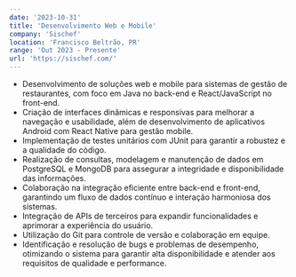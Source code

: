 ```yaml
---
date: '2023-10-31'
title: 'Desenvolvimento Web e Mobile'
company: 'Sischef'
location: 'Francisco Beltrão, PR'
range: 'Out 2023 - Presente'
url: 'https://sischef.com/'
---
```


- Desenvolvimento de soluções web e mobile para sistemas de gestão de restaurantes, com foco em Java no back-end e React/JavaScript no front-end.
- Criação de interfaces dinâmicas e responsivas para melhorar a navegação e usabilidade, além de desenvolvimento de aplicativos Android com React Native para gestão mobile.
- Implementação de testes unitários com JUnit para garantir a robustez e a qualidade do código.
- Realização de consultas, modelagem e manutenção de dados em PostgreSQL e MongoDB para assegurar a integridade e disponibilidade das informações.
- Colaboração na integração eficiente entre back-end e front-end, garantindo um fluxo de dados contínuo e interação harmoniosa dos sistemas.
- Integração de APIs de terceiros para expandir funcionalidades e aprimorar a experiência do usuário.
- Utilização do Git para controle de versão e colaboração em equipe.
- Identificação e resolução de bugs e problemas de desempenho, otimizando o sistema para garantir alta disponibilidade e atender aos requisitos de qualidade e performance.
